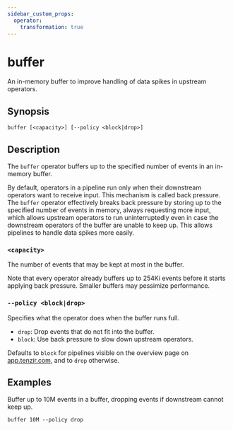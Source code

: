 ```yaml
---
sidebar_custom_props:
  operator:
    transformation: true
---
```


# buffer

An in-memory buffer to improve handling of data spikes in upstream operators.

## Synopsis

```
buffer [<capacity>] [--policy <block|drop>]
```

## Description

The `buffer` operator buffers up to the specified number of events in an
in-memory buffer. 

By default, operators in a pipeline run only when their downstream operators
want to receive input. This mechanism is called back pressure. The `buffer`
operator effectively breaks back pressure by storing up to the specified number
of events in memory, always requesting more input, which allows upstream
operators to run uninterruptedly even in case the downstream operators of the
buffer are unable to keep up. This allows pipelines to handle data spikes more
easily.

### `<capacity>`

The number of events that may be kept at most in the buffer.

Note that every operator already buffers up to 254Ki events before it starts
applying back pressure. Smaller buffers may pessimize performance.

### `--policy <block|drop>`

Specifies what the operator does when the buffer runs full.

- `drop`: Drop events that do not fit into the buffer.
- `block`: Use back pressure to slow down upstream operators.

Defaults to `block` for pipelines visible on the overview page on
[app.tenzir.com](https://app.tenzir.com), and to `drop` otherwise.

## Examples

Buffer up to 10M events in a buffer, dropping events if downstream cannot keep
up.

```
buffer 10M --policy drop
```
